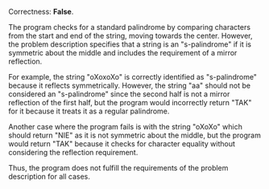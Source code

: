 Correctness: **False**.

The program checks for a standard palindrome by comparing characters from the start and end of the string, moving towards the center. However, the problem description specifies that a string is an "s-palindrome" if it is symmetric about the middle and includes the requirement of a mirror reflection.

For example, the string "oXoxoXo" is correctly identified as "s-palindrome" because it reflects symmetrically. However, the string "aa" should not be considered an "s-palindrome" since the second half is not a mirror reflection of the first half, but the program would incorrectly return "TAK" for it because it treats it as a regular palindrome.

Another case where the program fails is with the string "oXoXo" which should return "NIE" as it is not symmetric about the middle, but the program would return "TAK" because it checks for character equality without considering the reflection requirement.

Thus, the program does not fulfill the requirements of the problem description for all cases.